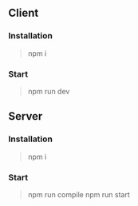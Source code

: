 ## Client

### Installation

> npm i

### Start

> npm run dev

## Server

### Installation

> npm i

### Start

> npm run compile
> npm run start
